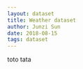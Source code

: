 ```yaml
---
layout: dataset
title: Weather dataset
author: Junzi Sun
date: 2018-08-15
tags: dataset
---
```


toto tata
